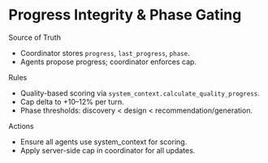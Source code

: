 # Progress Integrity & Phase Gating

Source of Truth
- Coordinator stores `progress`, `last_progress`, `phase`.
- Agents propose progress; coordinator enforces cap.

Rules
- Quality-based scoring via `system_context.calculate_quality_progress`.
- Cap delta to +10–12% per turn.
- Phase thresholds: discovery < design < recommendation/generation.

Actions
- Ensure all agents use system_context for scoring.
- Apply server-side cap in coordinator for all updates.

